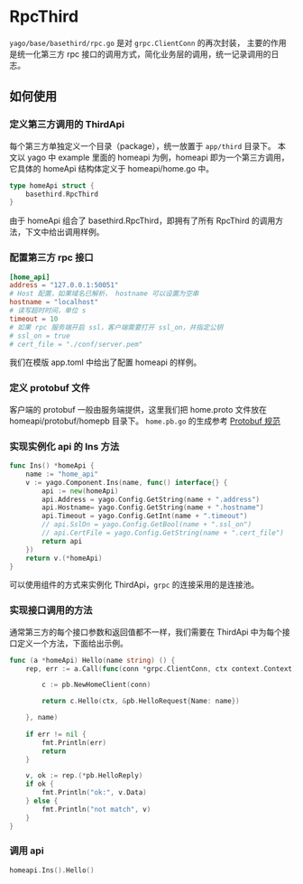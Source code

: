 # RpcThird

`yago/base/basethird/rpc.go` 是对 `grpc.ClientConn` 的再次封装，
主要的作用是统一化第三方 rpc 接口的调用方式，简化业务层的调用，统一记录调用的日志。

## 如何使用
### 定义第三方调用的 ThirdApi
每个第三方单独定义一个目录（package），统一放置于 `app/third` 目录下。
本文以 yago 中 example 里面的 homeapi 为例，homeapi 即为一个第三方调用，
它具体的 homeApi 结构体定义于 homeapi/home.go 中。

```go
type homeApi struct {
	basethird.RpcThird
}
```

由于 homeApi 组合了 basethird.RpcThird，即拥有了所有 RpcThird 的调用方法，下文中给出调用样例。

### 配置第三方 rpc 接口
```toml
[home_api]
address = "127.0.0.1:50051"
# Host 配置，如果域名已解析， hostname 可以设置为空串
hostname = "localhost"
# 读写超时时间，单位 s
timeout = 10
# 如果 rpc 服务端开启 ssl，客户端需要打开 ssl_on，并指定公钥
# ssl_on = true
# cert_file = "./conf/server.pem"

```
我们在模版 app.toml 中给出了配置 homeapi 的样例。

### 定义 protobuf 文件
客户端的 protobuf 一般由服务端提供，这里我们把 home.proto 文件放在 homeapi/protobuf/homepb 目录下。
`home.pb.go` 的生成参考 [Protobuf 规范](/module/controller/protobuf.md)

### 实现实例化 api 的 Ins 方法
```go
func Ins() *homeApi {
	name := "home_api"
	v := yago.Component.Ins(name, func() interface{} {
		api := new(homeApi)
		api.Address = yago.Config.GetString(name + ".address")
		api.Hostname= yago.Config.GetString(name + ".hostname")
		api.Timeout = yago.Config.GetInt(name + ".timeout")
        // api.SslOn = yago.Config.GetBool(name + ".ssl_on")
        // api.CertFile = yago.Config.GetString(name + ".cert_file")
		return api
	})
	return v.(*homeApi)
}
```
可以使用组件的方式来实例化 ThirdApi，`grpc` 的连接采用的是连接池。

### 实现接口调用的方法
通常第三方的每个接口参数和返回值都不一样，我们需要在 ThirdApi 中为每个接口定义一个方法，下面给出示例。

```go
func (a *homeApi) Hello(name string) () {
    rep, err := a.Call(func(conn *grpc.ClientConn, ctx context.Context) (rep proto.Message, e error) {

        c := pb.NewHomeClient(conn)

        return c.Hello(ctx, &pb.HelloRequest{Name: name})

    }, name)
    
	if err != nil {
		fmt.Println(err)
		return
	}

	v, ok := rep.(*pb.HelloReply)
	if ok {
		fmt.Println("ok:", v.Data)
	} else {
		fmt.Println("not match", v)
	}
}
```


### 调用 api
```go
homeapi.Ins().Hello()

```


